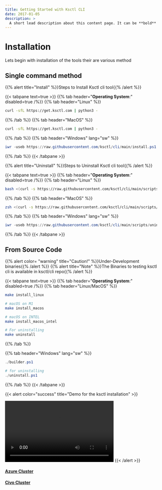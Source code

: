 ```yaml
---
title: Getting Started with Ksctl CLI
date: 2017-01-05
description: >
  A short lead description about this content page. It can be **bold** or _italic_ and can be split over multiple paragraphs.
---
```


# Installation

Lets begin with installation of the tools
their are various method

## Single command method

{{% alert title="Install" %}}Steps to Install Ksctl cli tool{{% /alert %}}

{{< tabpane text=true >}}
  {{% tab header="**Operating System**:" disabled=true /%}}
  {{% tab header="Linux" %}}
```bash
curl -sfL https://get.ksctl.com | python3 -
```
  {{% /tab %}}
  {{% tab header="MacOS" %}}
```bash
curl -sfL https://get.ksctl.com | python3 -
```
  {{% /tab %}}
  {{% tab header="Windows" lang="sw" %}}
```ps1
iwr -useb https://raw.githubusercontent.com/ksctl/cli/main/install.ps1 | iex
```
  {{% /tab %}}
{{< /tabpane >}}


{{% alert title="Uninstall" %}}Steps to Uninstall Ksctl cli tool{{% /alert %}}

{{< tabpane text=true >}}
  {{% tab header="**Operating System**:" disabled=true /%}}
  {{% tab header="Linux" %}}
```bash
bash <(curl -s https://raw.githubusercontent.com/ksctl/cli/main/scripts/uninstall.sh)
```
  {{% /tab %}}
  {{% tab header="MacOS" %}}
```bash
zsh <(curl -s https://raw.githubusercontent.com/ksctl/cli/main/scripts/uninstall.sh)
```
  {{% /tab %}}
  {{% tab header="Windows" lang="sw" %}}
```ps1
iwr -useb https://raw.githubusercontent.com/ksctl/cli/main/scripts/uninstall.ps1 | iex
```
  {{% /tab %}}
{{< /tabpane >}}


## From Source Code

{{% alert color= "warning" title="Caution!" %}}Under-Development binaries{{% /alert %}}
{{% alert title="Note" %}}The Binaries to testing ksctl cli is available in ksctl/cli repo{{% /alert %}}

{{< tabpane text=true >}}
  {{% tab header="**Operating System**:" disabled=true /%}}
  {{% tab header="Linux/MacOS" %}}
```bash
make install_linux

# macOS on M1
make install_macos

# macOS on INTEL
make install_macos_intel

# For uninstalling
make uninstall
```
  {{% /tab %}}

  {{% tab header="Windows" lang="sw" %}}
```ps1
./builder.ps1

# for uninstalling
./uninstall.ps1
```
  {{% /tab %}}
{{< /tabpane >}}



{{< alert color="success" title="Demo for the ksctl installation" >}}
  <!-- <iframe width="560" height="315" src="https://www.youtube.com/embed/iYwE3h0p7Zs" title="YouTube video player" frameborder="0" allow="accelerometer; autoplay; clipboard-write; encrypted-media; gyroscope; picture-in-picture" allowfullscreen></iframe> -->
  <video width="360" height="202" controls>
  <source src="/videos/ksctl-install.mp4" type="video/mp4" />
    Your browser does not support the video tag.
  </video>
{{< /alert >}}


#### [Azure Cluster](/docs/cloud-providers/azure/)
#### [Civo Cluster](/docs/cloud-providers/civo/)

